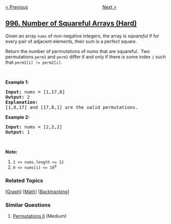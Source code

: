 <!--|This file generated by command(leetcode description); DO NOT EDIT.    |-->
<!--+----------------------------------------------------------------------+-->
<!--|@author    openset <openset.wang@gmail.com>                           |-->
<!--|@link      https://github.com/openset                                 |-->
<!--|@home      https://github.com/openset/leetcode                        |-->
<!--+----------------------------------------------------------------------+-->

[< Previous](../minimum-number-of-k-consecutive-bit-flips "Minimum Number of K Consecutive Bit Flips")
　　　　　　　　　　　　　　　　
[Next >](../find-the-town-judge "Find the Town Judge")

## [996. Number of Squareful Arrays (Hard)](https://leetcode.com/problems/number-of-squareful-arrays "正方形数组的数目")

<p>Given an array <code>nums</code> of non-negative integers, the array is <em>squareful</em> if for every pair of adjacent elements, their sum is a perfect square.</p>

<p>Return the number of permutations of nums that are squareful.&nbsp; Two permutations <code>perm1</code> and <code>perm2</code> differ if and only if there is some index <code>i</code> such that <code>perm1[i] != perm2[i]</code>.</p>

<p>&nbsp;</p>

<p><strong>Example 1:</strong></p>

<pre>
<strong>Input: </strong>nums = <span id="example-input-1-1">[1,17,8]</span>
<strong>Output: </strong><span id="example-output-1">2</span>
<strong>Explanation: </strong>
[1,8,17] and [17,8,1] are the valid permutations.
</pre>

<p><strong>Example 2:</strong></p>

<pre>
<strong>Input: </strong>nums = <span id="example-input-2-1">[2,2,2]</span>
<strong>Output: </strong><span id="example-output-2">1</span>
</pre>

<p>&nbsp;</p>

<p><strong>Note:</strong></p>

<ol>
	<li><code>1 &lt;= nums.length &lt;= 12</code></li>
	<li><code>0 &lt;= nums[i] &lt;= 10<sup>9</sup></code></li>
</ol>

### Related Topics
  [[Graph](../../tag/graph/README.md)]
  [[Math](../../tag/math/README.md)]
  [[Backtracking](../../tag/backtracking/README.md)]

### Similar Questions
  1. [Permutations II](../permutations-ii) (Medium)
